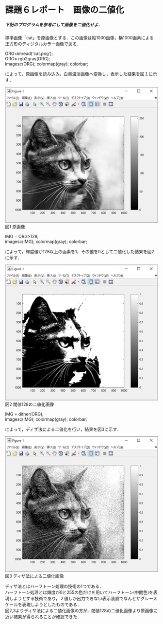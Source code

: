 # 課題６レポート　画像の二値化
##### 下記のプログラムを参考にして画像を二値化せよ．
標準画像「cat」を原画像とする．この画像は縦1000画像，横1000画素による正方形のディジタルカラー画像である．

ORG=imread('cat.png');  
ORG= rgb2gray(ORG);  
imagesc(ORG); colormap(gray); colorbar;

によって，原画像を読み込み，白黒濃淡画像へ変換し，表示した結果を図１に示す．

![原画像](https://github.com/ReoOgawa/Image-processing-Report/blob/master/Image/Report-06/01.png?raw=true)  
図1 原画像

IMG = ORG>128;  
imagesc(IMG); colormap(gray); colorbar;

によって，輝度値が128以上の画素を1，その他を0として二値化した結果を図2に示す．

![原画像](https://github.com/ReoOgawa/Image-processing-Report/blob/master/Image/Report-06/02.png?raw=true)  
図2 閾値128の二値化画像

IMG = dither(ORG);  
imagesc(IMG); colormap(gray); colorbar;  

によって，ディザ法による二値化を行い，結果を図3に示す．

![原画像](https://github.com/ReoOgawa/Image-processing-Report/blob/master/Image/Report-06/03.png?raw=true)  
図3 ディザ法による二値化画像

ディザ法とはハーフトーン処理の技術の1つである．  
ハーフトーン処理とは輝度が0と255の色だけを用いてハーフトーン(中間色)を表現しようとする技術であり，２値しか出力できない表示装置でなんとかグレースケールを表現しようとしたものである．  
図2,3よりディザ法による二値化画像の方が，閾値128の二値化画像より原画像に近い結果が得られることが確認できた．
